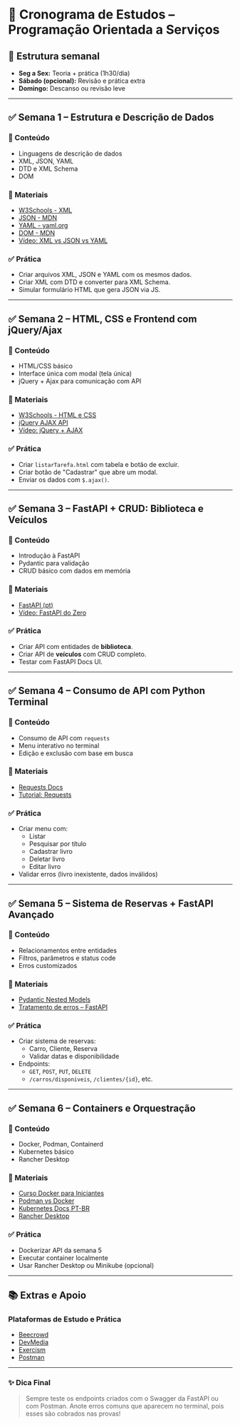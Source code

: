 # 🧠 Cronograma de Estudos – Programação Orientada a Serviços

## 📅 Estrutura semanal
- **Seg a Sex:** Teoria + prática (1h30/dia)
- **Sábado (opcional):** Revisão e prática extra
- **Domingo:** Descanso ou revisão leve

---

## ✅ Semana 1 – Estrutura e Descrição de Dados

### 📘 Conteúdo
- Linguagens de descrição de dados
- XML, JSON, YAML
- DTD e XML Schema
- DOM

### 🔗 Materiais
- [W3Schools - XML](https://www.w3schools.com/xml/)
- [JSON - MDN](https://developer.mozilla.org/pt-BR/docs/Learn/JavaScript/Objects/JSON)
- [YAML - yaml.org](https://yaml.org/)
- [DOM - MDN](https://developer.mozilla.org/pt-BR/docs/Web/API/Document_Object_Model)
- [Vídeo: XML vs JSON vs YAML](https://www.youtube.com/watch?v=UMGgXvU5WFk)

### ✅ Prática
- Criar arquivos XML, JSON e YAML com os mesmos dados.
- Criar XML com DTD e converter para XML Schema.
- Simular formulário HTML que gera JSON via JS.

---

## ✅ Semana 2 – HTML, CSS e Frontend com jQuery/Ajax

### 📘 Conteúdo
- HTML/CSS básico
- Interface única com modal (tela única)
- jQuery + Ajax para comunicação com API

### 🔗 Materiais
- [W3Schools - HTML e CSS](https://www.w3schools.com/html/)
- [jQuery AJAX API](https://api.jquery.com/jQuery.ajax/)
- [Vídeo: jQuery + AJAX](https://www.youtube.com/watch?v=9Z9xKWfEn_4)

### ✅ Prática
- Criar `listarTarefa.html` com tabela e botão de excluir.
- Criar botão de "Cadastrar" que abre um modal.
- Enviar os dados com `$.ajax()`.

---

## ✅ Semana 3 – FastAPI + CRUD: Biblioteca e Veículos

### 📘 Conteúdo
- Introdução à FastAPI
- Pydantic para validação
- CRUD básico com dados em memória

### 🔗 Materiais
- [FastAPI (pt)](https://fastapi.tiangolo.com/pt/)
- [Vídeo: FastAPI do Zero](https://www.youtube.com/watch?v=KDN3JJcgnpY)

### ✅ Prática
- Criar API com entidades de **biblioteca**.
- Criar API de **veículos** com CRUD completo.
- Testar com FastAPI Docs UI.

---

## ✅ Semana 4 – Consumo de API com Python Terminal

### 📘 Conteúdo
- Consumo de API com `requests`
- Menu interativo no terminal
- Edição e exclusão com base em busca

### 🔗 Materiais
- [Requests Docs](https://docs.python-requests.org/en/latest/)
- [Tutorial: Requests](https://realpython.com/python-requests/)

### ✅ Prática
- Criar menu com:
  - Listar
  - Pesquisar por título
  - Cadastrar livro
  - Deletar livro
  - Editar livro
- Validar erros (livro inexistente, dados inválidos)

---

## ✅ Semana 5 – Sistema de Reservas + FastAPI Avançado

### 📘 Conteúdo
- Relacionamentos entre entidades
- Filtros, parâmetros e status code
- Erros customizados

### 🔗 Materiais
- [Pydantic Nested Models](https://docs.pydantic.dev/latest/usage/models/#recursive-models)
- [Tratamento de erros – FastAPI](https://fastapi.tiangolo.com/tutorial/handling-errors/)

### ✅ Prática
- Criar sistema de reservas:
  - Carro, Cliente, Reserva
  - Validar datas e disponibilidade
- Endpoints:
  - `GET`, `POST`, `PUT`, `DELETE`
  - `/carros/disponiveis`, `/clientes/{id}`, etc.

---

## ✅ Semana 6 – Containers e Orquestração

### 📘 Conteúdo
- Docker, Podman, Containerd
- Kubernetes básico
- Rancher Desktop

### 🔗 Materiais
- [Curso Docker para Iniciantes](https://www.youtube.com/watch?v=DnT3LRZ54Hk)
- [Podman vs Docker](https://www.redhat.com/sysadmin/podman-docker-cheat-sheet)
- [Kubernetes Docs PT-BR](https://kubernetes.io/pt/docs/home/)
- [Rancher Desktop](https://rancherdesktop.io/)

### ✅ Prática
- Dockerizar API da semana 5
- Executar container localmente
- Usar Rancher Desktop ou Minikube (opcional)

---

## 📚 Extras e Apoio

### Plataformas de Estudo e Prática
- [Beecrowd](https://www.beecrowd.com.br/)
- [DevMedia](https://www.devmedia.com.br/)
- [Exercism](https://exercism.org/)
- [Postman](https://www.postman.com/)

---

### ✨ Dica Final
> Sempre teste os endpoints criados com o Swagger da FastAPI ou com Postman. Anote erros comuns que aparecem no terminal, pois esses são cobrados nas provas!